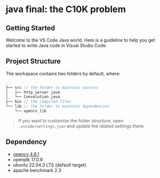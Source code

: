 # java final: the C10K problem
## Getting Started
Welcome to the VS Code Java world. Here is a guideline to help you get started to write Java code in Visual Studio Code.

## Project Structure
The workspace contains two folders by default, where:
```cpp
.
├── src // the folder to maintain sources
│   ├── http_server.java
│   └── Convolution.java
├── bin // the compiled files
└── lib // the folder to maintain dependencies
    └── opencv_lib
```
> If you want to customize the folder structure, open `.vscode/settings.json` and update the related settings there.

## Dependency
- [opencv 4.8.1](https://github.com/opencv/opencv/releases/tag/4.8.1)
- openjdk 17.0.9
- ubuntu 22.04.3 LTS (default target)
- apache benchmark 2.3
